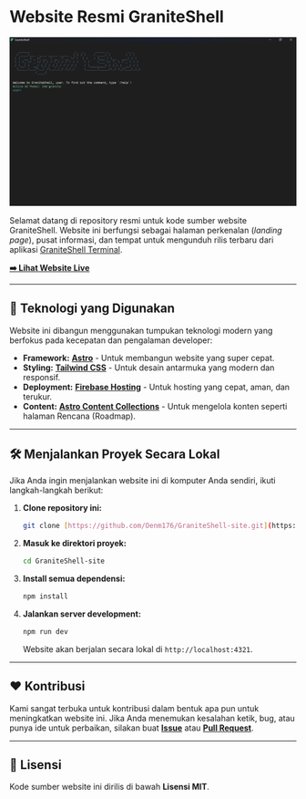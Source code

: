 # Website Resmi GraniteShell

<p align="center">
  <img src="public/preview_graniteshell.webp" alt="Tampilan Website GraniteShell">
</p>

Selamat datang di repository resmi untuk kode sumber website GraniteShell. Website ini berfungsi sebagai halaman perkenalan (*landing page*), pusat informasi, dan tempat untuk mengunduh rilis terbaru dari aplikasi [GraniteShell Terminal](https://github.com/Oenm176/GraniteShell).

**[➡️ Lihat Website Live](https://graniteshell.netlify.app/)**

---

## 🚀 Teknologi yang Digunakan

Website ini dibangun menggunakan tumpukan teknologi modern yang berfokus pada kecepatan dan pengalaman developer:

* **Framework:** [**Astro**](https://astro.build/) - Untuk membangun website yang super cepat.
* **Styling:** [**Tailwind CSS**](https://tailwindcss.com/) - Untuk desain antarmuka yang modern dan responsif.
* **Deployment:** [**Firebase Hosting**](https://firebase.google.com/docs/hosting) - Untuk hosting yang cepat, aman, dan terukur.
* **Content:** [**Astro Content Collections**](https://docs.astro.build/en/guides/content-collections/) - Untuk mengelola konten seperti halaman Rencana (Roadmap).

---

## 🛠️ Menjalankan Proyek Secara Lokal

Jika Anda ingin menjalankan website ini di komputer Anda sendiri, ikuti langkah-langkah berikut:

1.  **Clone repository ini:**
    ```bash
    git clone [https://github.com/Oenm176/GraniteShell-site.git](https://github.com/Oenm176/GraniteShell-site.git)
    ```

2.  **Masuk ke direktori proyek:**
    ```bash
    cd GraniteShell-site
    ```

3.  **Install semua dependensi:**
    ```bash
    npm install
    ```

4.  **Jalankan server development:**
    ```bash
    npm run dev
    ```
    Website akan berjalan secara lokal di `http://localhost:4321`.

---

## ❤️ Kontribusi

Kami sangat terbuka untuk kontribusi dalam bentuk apa pun untuk meningkatkan website ini. Jika Anda menemukan kesalahan ketik, bug, atau punya ide untuk perbaikan, silakan buat **[Issue](https://github.com/Oenm176/GraniteShell-site/issues)** atau **[Pull Request](https://github.com/Oenm176/GraniteShell-site/pulls)**.

---

## 📄 Lisensi

Kode sumber website ini dirilis di bawah **Lisensi MIT**.
